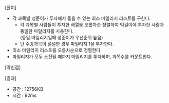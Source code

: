 [풀이]
- 각 과목별 성준이가 투자해서 들을 수 있는 최소 마일리지 리스트를 구한다.
    - 각 과목별 사람들이 투자한 배열을 오름차순 정렬하여 턱걸이에 투자한 사람과 동일한 마일리지를 사용한다.<br>
    (동일 마일리지일때 성준이가 우선순위 높음)
    - 단 수강과목이 널널한 경우 마일리지 1을 투자한다.
- 최소 마일리지 리스트를 오름차순으로 정렬한다.
- 마일리지가 모두 소진될 때까지 마일리지를 투자하며, 과목수를 카운트한다.
 
[막힌점]

[결과]
- 공간 : 12756KB
- 시간 : 92ms